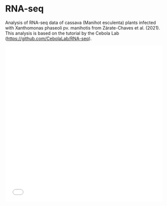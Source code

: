 # RNA-seq
Analysis of RNA-seq data of cassava (Manihot esculenta) plants infected with Xanthomonas phaseoli pv. manihotis from Zárate-Chaves et al. (2021).
This analysis is based on the tutorial by the Cebola Lab (https://github.com/CebolaLab/RNA-seq).

<iframe src="[SRR13313987.biasPlot.pdf](https://github.com/user-attachments/files/17604709/SRR13313987.biasPlot.pdf)" width="100%" height="500" frameborder="0" />



[SRR13313993.biasPlot.pdf](https://github.com/user-attachments/files/17604712/SRR13313993.biasPlot.pdf)

[SRR13313990.biasPlot.pdf](https://github.com/user-attachments/files/17604711/SRR13313990.biasPlot.pdf)


